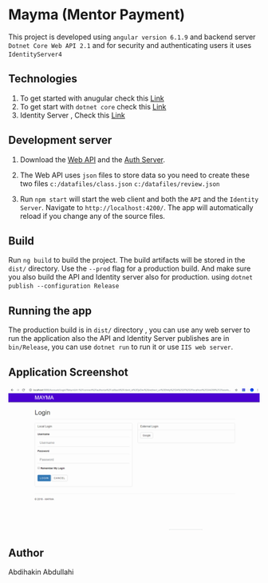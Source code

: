 # Mayma (Mentor Payment)

This project is developed using `angular version 6.1.9` and backend server `Dotnet Core Web API 2.1` and for security and authenticating users it uses `IdentityServer4`

## Technologies
1. To get started with anugular check this [Link](https://angular.io/guide/quickstart)
2. To get start with `dotnet core` check this [Link](https://docs.microsoft.com/en-us/dotnet/core/get-started?tabs=windows)
3. Identity Server , Check this [Link](https://identityserver4.readthedocs.io/en/release/)

## Development server
1. Download the [Web API](https://github.com/xakiin6/MentorPayment-WebAPI.git) and the [Auth Server](https://github.com/xakiin6/MentorPayment-AuthServer.git).

2. The Web API uses `json` files to store data so you need to create these two files
      `c:/datafiles/class.json`
      `c:/datafiles/review.json`

3. Run `npm start` will start the web client and both the `API` and the `Identity Server`. Navigate to `http://localhost:4200/`. The app will automatically reload if you change any of the source files.



## Build

Run `ng build` to build the project. The build artifacts will be stored in the `dist/` directory. Use the `--prod` flag for a production build.
And make sure you also build the API and Identity server also for production.
using `dotnet publish --configuration Release`

## Running the app
 
 The production build is in `dist/` directory , you can use any web server to run the application also the API and Identity Server publishes are in `bin/Release`, you can use `dotnet run` to run it or use `IIS web server`.

## Application Screenshot
![Application Screenshot](screenshot.gif)

 ## Author
 Abdihakin Abdullahi

